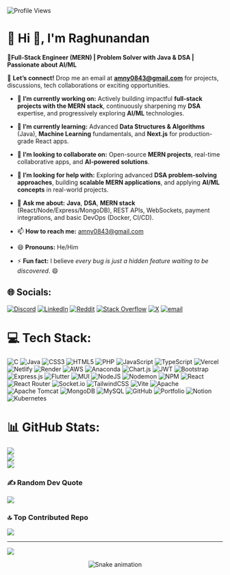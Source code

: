 ![Profile Views](https://komarev.com/ghpvc/?username=raghunandan0&label=Profile%20Views&color=0e75b6&style=flat)

# 💫 Hi 👋, I'm Raghunandan

**🚀Full-Stack Engineer (MERN) | Problem Solver with Java & DSA | Passionate about AI/ML**


📧 **Let’s connect!** Drop me an email at **amny0843@gmail.com**
 for projects, discussions, tech collaborations or exciting opportunities.


- 🔭 **I’m currently working on:** Actively building impactful **full-stack projects with the MERN stack**, continuously sharpening my **DSA** expertise, and progressively exploring **AI/ML** technologies.

- 🌱 **I’m currently learning:** Advanced **Data Structures & Algorithms** (Java), **Machine Learning** fundamentals, and **Next.js** for production-grade React apps.

- 👯 **I’m looking to collaborate on:** Open-source **MERN projects**, real-time collaborative apps, and **AI-powered solutions**.  
- 🤔 **I’m looking for help with:** Exploring advanced **DSA problem-solving approaches**, building **scalable MERN applications**, and applying **AI/ML concepts** in real-world projects.
   
- 💬 **Ask me about:** **Java**, **DSA**, **MERN stack** (React/Node/Express/MongoDB), REST APIs, WebSockets, payment integrations, and basic DevOps (Docker, CI/CD).
  
- 📫 **How to reach me:** amny0843@gmail.com
- 😄 **Pronouns:** He/Him
- ⚡ **Fun fact:** I believe *every bug is just a hidden feature waiting to be discovered*. 😄


## 🌐 Socials:
[![Discord](https://img.shields.io/badge/Discord-%237289DA.svg?logo=discord&logoColor=white)](https://discord.gg/https://discord.gg/bWtFAvyb3W) [![LinkedIn](https://img.shields.io/badge/LinkedIn-%230077B5.svg?logo=linkedin&logoColor=white)](https://linkedin.com/in/raghunandan0) [![Reddit](https://img.shields.io/badge/Reddit-%23FF4500.svg?logo=Reddit&logoColor=white)](https://reddit.com/user/u/theamny012) [![Stack Overflow](https://img.shields.io/badge/-Stackoverflow-FE7A16?logo=stack-overflow&logoColor=white)](https://stackoverflow.com/users/31354535) [![X](https://img.shields.io/badge/X-black.svg?logo=X&logoColor=white)](https://x.com/@callmeamn) [![email](https://img.shields.io/badge/Email-D14836?logo=gmail&logoColor=white)](mailto:amny0843@gmail.com) 


# 💻 Tech Stack:
![C](https://img.shields.io/badge/c-%2300599C.svg?style=for-the-badge&logo=c&logoColor=white) ![Java](https://img.shields.io/badge/java-%23ED8B00.svg?style=for-the-badge&logo=openjdk&logoColor=white) ![CSS3](https://img.shields.io/badge/css3-%231572B6.svg?style=for-the-badge&logo=css3&logoColor=white) ![HTML5](https://img.shields.io/badge/html5-%23E34F26.svg?style=for-the-badge&logo=html5&logoColor=white) ![PHP](https://img.shields.io/badge/php-%23777BB4.svg?style=for-the-badge&logo=php&logoColor=white) ![JavaScript](https://img.shields.io/badge/javascript-%23323330.svg?style=for-the-badge&logo=javascript&logoColor=%23F7DF1E) ![TypeScript](https://img.shields.io/badge/typescript-%23007ACC.svg?style=for-the-badge&logo=typescript&logoColor=white) ![Vercel](https://img.shields.io/badge/vercel-%23000000.svg?style=for-the-badge&logo=vercel&logoColor=white) ![Netlify](https://img.shields.io/badge/netlify-%23000000.svg?style=for-the-badge&logo=netlify&logoColor=#00C7B7) ![Render](https://img.shields.io/badge/Render-%46E3B7.svg?style=for-the-badge&logo=render&logoColor=white) ![AWS](https://img.shields.io/badge/AWS-%23FF9900.svg?style=for-the-badge&logo=amazon-aws&logoColor=white) ![Anaconda](https://img.shields.io/badge/Anaconda-%2344A833.svg?style=for-the-badge&logo=anaconda&logoColor=white) ![Chart.js](https://img.shields.io/badge/chart.js-F5788D.svg?style=for-the-badge&logo=chart.js&logoColor=white) ![JWT](https://img.shields.io/badge/JWT-black?style=for-the-badge&logo=JSON%20web%20tokens) ![Bootstrap](https://img.shields.io/badge/bootstrap-%238511FA.svg?style=for-the-badge&logo=bootstrap&logoColor=white) ![Express.js](https://img.shields.io/badge/express.js-%23404d59.svg?style=for-the-badge&logo=express&logoColor=%2361DAFB) ![Flutter](https://img.shields.io/badge/Flutter-%2302569B.svg?style=for-the-badge&logo=Flutter&logoColor=white) ![MUI](https://img.shields.io/badge/MUI-%230081CB.svg?style=for-the-badge&logo=mui&logoColor=white) ![NodeJS](https://img.shields.io/badge/node.js-6DA55F?style=for-the-badge&logo=node.js&logoColor=white) ![Nodemon](https://img.shields.io/badge/NODEMON-%23323330.svg?style=for-the-badge&logo=nodemon&logoColor=%BBDEAD) ![NPM](https://img.shields.io/badge/NPM-%23CB3837.svg?style=for-the-badge&logo=npm&logoColor=white) ![React](https://img.shields.io/badge/react-%2320232a.svg?style=for-the-badge&logo=react&logoColor=%2361DAFB) ![React Router](https://img.shields.io/badge/React_Router-CA4245?style=for-the-badge&logo=react-router&logoColor=white) ![Socket.io](https://img.shields.io/badge/Socket.io-black?style=for-the-badge&logo=socket.io&badgeColor=010101) ![TailwindCSS](https://img.shields.io/badge/tailwindcss-%2338B2AC.svg?style=for-the-badge&logo=tailwind-css&logoColor=white) ![Vite](https://img.shields.io/badge/vite-%23646CFF.svg?style=for-the-badge&logo=vite&logoColor=white) ![Apache](https://img.shields.io/badge/apache-%23D42029.svg?style=for-the-badge&logo=apache&logoColor=white) ![Apache Tomcat](https://img.shields.io/badge/apache%20tomcat-%23F8DC75.svg?style=for-the-badge&logo=apache-tomcat&logoColor=black) ![MongoDB](https://img.shields.io/badge/MongoDB-%234ea94b.svg?style=for-the-badge&logo=mongodb&logoColor=white) ![MySQL](https://img.shields.io/badge/mysql-4479A1.svg?style=for-the-badge&logo=mysql&logoColor=white) ![GitHub](https://img.shields.io/badge/github-%23121011.svg?style=for-the-badge&logo=github&logoColor=white) ![Portfolio](https://img.shields.io/badge/Portfolio-%23000000.svg?style=for-the-badge&logo=firefox&logoColor=#FF7139) ![Notion](https://img.shields.io/badge/Notion-%23000000.svg?style=for-the-badge&logo=notion&logoColor=white) ![Kubernetes](https://img.shields.io/badge/kubernetes-%23326ce5.svg?style=for-the-badge&logo=kubernetes&logoColor=white)
# 📊 GitHub Stats:
![](https://github-readme-stats.vercel.app/api?username=Raghunandan0&theme=dark&hide_border=false&include_all_commits=true&count_private=false)<br/>
![](https://nirzak-streak-stats.vercel.app/?user=Raghunandan0&theme=dark&hide_border=false)<br/>
![](https://github-readme-stats.vercel.app/api/top-langs/?username=Raghunandan0&theme=dark&hide_border=false&include_all_commits=true&count_private=false&layout=compact)

<!--## 🏆 GitHub Trophies
![](https://github-profile-trophy.vercel.app/?username=Raghunandan0&theme=radical&no-frame=false&no-bg=true&margin-w=4) -->

### ✍️ Random Dev Quote
![](https://quotes-github-readme.vercel.app/api?type=horizontal&theme=radical)

### 🔝 Top Contributed Repo
![](https://github-contributor-stats.vercel.app/api?username=Raghunandan0&limit=5&theme=dark&combine_all_yearly_contributions=true)

---
[![](https://visitcount.itsvg.in/api?id=Raghunandan0&icon=0&color=0)](https://visitcount.itsvg.in)



<!-- Snake Game Repo View -->

<div align="center">
  <img src="https://profile-readme-generator.com/assets/snake.svg" alt="Snake animation" />
</div>

<!-- Proudly created with GPRM ( https://gprm.itsvg.in ) -->

